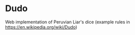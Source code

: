 # Dudo
Web implementation of Peruvian Liar's dice (example rules in https://en.wikipedia.org/wiki/Dudo)
